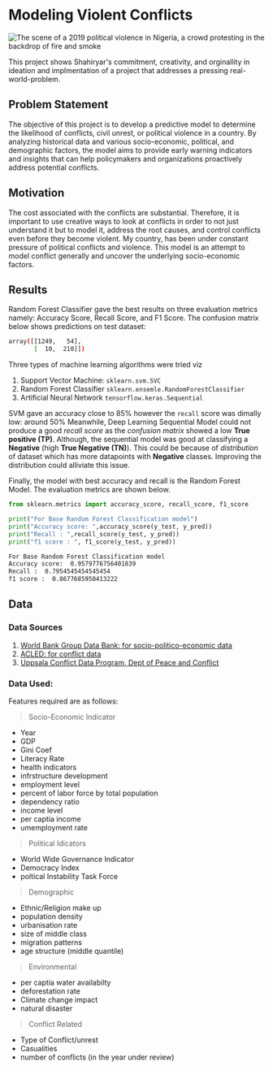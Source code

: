 # Modeling Violent Conflicts

<img src="https://cdn.punchng.com/wp-content/uploads/2019/02/15223829/POLITICAL-VIOLENCE.jpg" alt="The scene of a 2019 political violence in Nigeria, a crowd protesting in the backdrop of fire and smoke"/>

This project shows Shahiryar's commitment, creativity, and orginallity in ideation and implmentation of a project that addresses a pressing real-world-problem.

## Problem Statement
The objective of this project is to develop a predictive model to determine the likelihood of conflicts, civil unrest, or political violence in a country. 
By analyzing historical data and various socio-economic, political, and demographic factors, 
the model aims to provide early warning indicators and insights that can help policymakers and organizations
proactively address potential conflicts.

## Motivation
The cost associated with the conflicts are substantial. Therefore, it is important to use creative ways to look at conflicts in order to not just understand it but to model it, address the root causes, and control conflicts even before they become violent. My country, has been under constant pressure of political conflicts and violence. This model is an attempt to model conflict generally and uncover the underlying socio-economic factors.

## Results
Random Forest Classifier gave the best results on three evaluation metrics namely: Accuracy Score, Recall Score, and F1 Score.
The confusion matrix below shows predictions on test dataset:
```bash
array([[1249,   54],
       [  10,  210]])
```


Three types of machine learning algorithms were tried viz
1. Support Vector Machine: `sklearn.svm.SVC`
2. Random Forest Classifier `sklearn.ensemle.RandomForestClassifier`
3. Artificial Neural Network `tensorflow.keras.Sequential`

SVM gave an accuracy close to 85% however the `recall` score was dimally low: around 50%
Meanwhile, Deep Learning Sequential Model could not produce a good *recall score* as the *confusion matrix* showed a low __True positive (TP)__.
Although, the sequential model was good at classifying a __Negative__ (high __True Negative (TN)__). This could be because of *distribution* of dataset which has more datapoints with __Negative__ classes. Improving the distribution could alliviate this issue.

Finally, the model with best accuracy and recall is the Random Forest Model. The evaluation metrics are shown below.
```python
from sklearn.metrics import accuracy_score, recall_score, f1_score

print("For Base Random Forest Classification model")
print("Accuracy score: ",accuracy_score(y_test, y_pred))
print("Recall : ",recall_score(y_test, y_pred))
print("f1 score : ", f1_score(y_test, y_pred))
```
```Bash
For Base Random Forest Classification model
Accuracy score:  0.9579776756401839
Recall :  0.7954545454545454
f1 score :  0.8677685950413222
```
## Data
### Data Sources
1. [World Bank Group Data Bank: for socio-politico-economic data](https://databank.worldbank.org/)
2. [ACLED: for conflict data](https://acleddata.com/curated-data-files/#aggregated)
3. [Uppsala Conflict Data Program, Dept of Peace and Conflict](https://ucdp.uu.se/)
### Data Used:
Features required are as follows:
> Socio-Economic Indicator
* Year
* GDP
* Gini Coef
* Literacy Rate
* health indicators
* infrstructure development
* employment level
* percent of labor force by total population
* dependency ratio
* income level
* per captia income
* umemployment rate

> Political Idicators
* World Wide Governance Indicator
* Democracy Index
* poltical Instability Task Force

> Demographic
* Ethnic/Religion make up
* population density
* urbanisation rate
* size of middle class 
* migration patterns
* age structure (middle quantile)

> Environmental
* per captia water availabilty
* deforestation rate
* Climate change impact
* natural disaster

> Conflict Related
* Type of Conflict/unrest
* Casualities
* number of conflicts (in the year under review)
